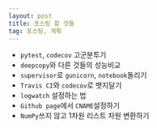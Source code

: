 ```yaml
---
layout: post
title: 포스팅 할 것들
tag: 포스팅, 계획
---
```


- `pytest`, `codecov` 고군분투기
- `deepcopy`와 다른 것들의 성능비교
- `supervisor`로 `gunicorn`, `notebook`돌리기
- `Travis CI`와 `codecov`로 뱃지달기
- `logwatch` 설정하는 법
- `Github page`에서 `CNAME`설정하기
- `NumPy`쓰지 않고 1차원 리스트 차원 변환하기

